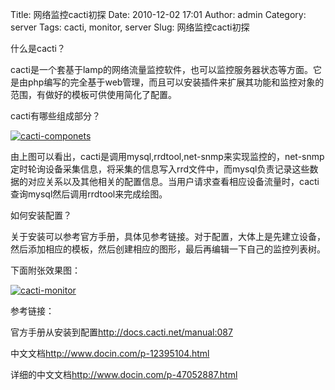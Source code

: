Title:  网络监控cacti初探
Date: 2010-12-02 17:01
Author: admin
Category: server
Tags: cacti, monitor, server
Slug: 网络监控cacti初探

什么是cacti？

cacti是一个套基于lamp的网络流量监控软件，也可以监控服务器状态等方面。它是由php编写的完全基于web管理，而且可以安装插件来扩展其功能和监控对象的范围，有做好的模板可供使用简化了配置。

cacti有哪些组成部分？

[![cacti-componets](/wp-content/uploads/2010/12/cacti-componets.jpg "cacti-componets")](/wp-content/uploads/2010/12/cacti-componets.jpg)

由上图可以看出，cacti是调用mysql,rrdtool,net-snmp来实现监控的，net-snmp定时轮询设备采集信息，将采集的信息写入rrd文件中，而mysql负责记录这些数据的对应关系以及其他相关的配置信息。当用户请求查看相应设备流量时，cacti查询mysql然后调用rrdtool来完成绘图。

如何安装配置？

关于安装可以参考官方手册，具体见参考链接。对于配置，大体上是先建立设备，然后添加相应的模板，然后创建相应的图形，最后再编辑一下自己的监控列表树。

下面附张效果图：

[![cacti-monitor](/wp-content/uploads/2010/12/cacti-monitor.jpg "cacti-monitor")](/wp-content/uploads/2010/12/cacti-monitor.jpg)

参考链接：

官方手册从安装到配置<http://docs.cacti.net/manual:087>

中文文档<http://www.docin.com/p-12395104.html>

详细的中文文档<http://www.docin.com/p-47052887.html>
